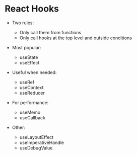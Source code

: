# React Hooks

- Two rules:
  - Only call them from functions
  - Only call hooks at the top level and outside conditions

- Most popular:
  - useState
  - useEffect

- Useful when needed:
  - useRef
  - useContext
  - useReducer

- For performance:
  - useMemo
  - useCallback

- Other:
  - useLayoutEffect
  - useImperativeHandle
  - useDebugValue
